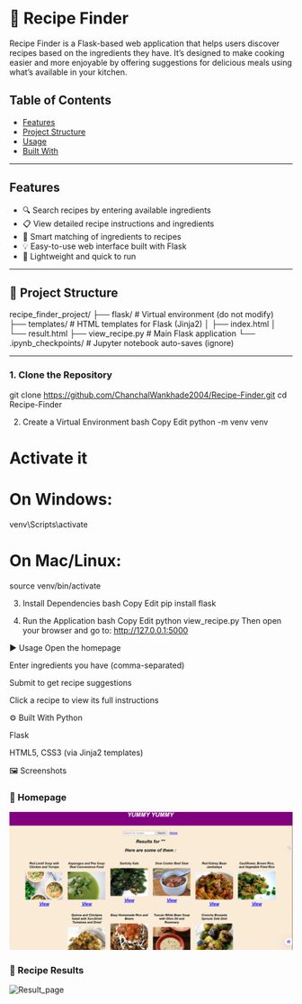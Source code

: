 # 🍲 Recipe Finder

Recipe Finder is a Flask-based web application that helps users discover recipes based on the ingredients they have. 
It’s designed to make cooking easier and more enjoyable by offering suggestions for delicious meals using what’s available in your kitchen.


##  Table of Contents

- [Features](#-features)
- [Project Structure](#-project-structure)
- [Usage](#-usage)
- [Built With](#-built-with)

---

##  Features

- 🔍 Search recipes by entering available ingredients
- 📋 View detailed recipe instructions and ingredients
- 🧠 Smart matching of ingredients to recipes
- 💡 Easy-to-use web interface built with Flask
- 🚀 Lightweight and quick to run

---

## 📁 Project Structure

recipe_finder_project/
├── flask/ # Virtual environment (do not modify)
├── templates/ # HTML templates for Flask (Jinja2)
│ ├── index.html
│ └── result.html
├── view_recipe.py # Main Flask application
└── .ipynb_checkpoints/ # Jupyter notebook auto-saves (ignore)

---

### 1. Clone the Repository

git clone https://github.com/ChanchalWankhade2004/Recipe-Finder.git
cd Recipe-Finder

2. Create a Virtual Environment
bash
Copy
Edit
python -m venv venv
# Activate it
# On Windows:
venv\Scripts\activate
# On Mac/Linux:
source venv/bin/activate

3. Install Dependencies
bash
Copy
Edit
pip install flask

5. Run the Application
bash
Copy
Edit
python view_recipe.py
Then open your browser and go to:
http://127.0.0.1:5000

▶️ Usage
Open the homepage

Enter ingredients you have (comma-separated)

Submit to get recipe suggestions

Click a recipe to view its full instructions

⚙️ Built With
Python

Flask

HTML5, CSS3 (via Jinja2 templates)

🖼 Screenshots
### 🔹 Homepage
![Homepage](homepage.png)

### 🔹 Recipe Results
![Result_page](result1,png)



